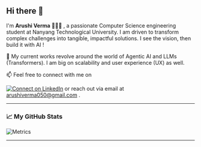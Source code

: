 ## Hi there 👋

I'm **Arushi Verma** 👩🏻‍💻 , a passionate Computer Science engineering student at Nanyang Technological University. I am driven to transform complex challenges into tangible, impactful solutions. I see the vision, then build it with AI !

🔭 My current works revolve around the world of Agentic AI and LLMs (Transformers). I am big on scalability and user experience (UX) as well.

📫 Feel free to connect with me on 

[![Connect on LinkedIn](https://img.shields.io/badge/LinkedIn-%230077B5)](https://www.linkedin.com/in/vermarushi) or reach out via email at arushiverma050@gmail.com .

---

### 📈 My GitHub Stats

![Metrics](https://github.com/ArushiVerma/ArushiVerma/blob/metrics/github-metrics.svg)

---
